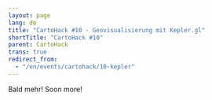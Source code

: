 ```yaml
---
layout: page
lang: de
title: "CartoHack #10 - Geovisualisierung mit Kepler.gl"
shortTitle: "CartoHack #10" 
parent: CartoHack
trans: true
redirect_from:
  - "/en/events/cartohack/10-kepler"
---
```


Bald mehr! Soon more!